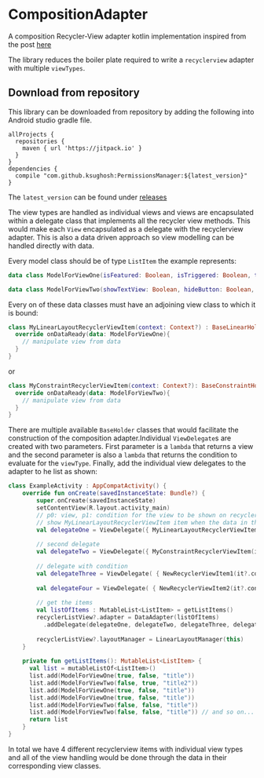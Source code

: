 # CompositionAdapter
A composition Recycler-View adapter kotlin implementation inspired from the post [here](http://hannesdorfmann.com/android/adapter-delegates)

The library reduces the boiler plate required to write a `recyclerview` adapter with multiple `viewTypes`.

## Download from repository
This library can be downloaded from repository by adding the following into Android studio gradle file.
```
allProjects {
  repositories {
    maven { url 'https://jitpack.io' }
  }
}
dependencies {
  compile "com.github.ksughosh:PermissionsManager:${latest_version}"
}
```
The `latest_version` can be found under [releases](https://github.com/ksughosh/CompositionAdapter/releases)

The view types are handled as individual views and views are encapsulated within a delegate class that implements all the recycler view methods.
This would make each `View` encapsulated as a delegate with the recyclerview adapter. This is also a data driven approach so view modelling can be handled directly with data.

Every model class should be of type `ListItem` the example represents:
```kotlin
data class ModelForViewOne(isFeatured: Boolean, isTriggered: Boolean, title: String): ListItem

data class ModelForViewTwo(showTextView: Boolean, hideButton: Boolean, titleText: String): ListItem
```

Every on of these data classes must have an adjoining view class to which it is bound:
```kotlin
class MyLinearLayoutRecyclerViewItem(context: Context?) : BaseLinearHolder<ModelForViewOne>(context){
  override onDataReady(data: ModelForViewOne){
    // manipulate view from data
  }
}
```

or

```kotlin
class MyConstraintRecyclerViewItem(context: Context?): BaseConstraintHolder<ModelForViewTwo>(context) {
  override onDataReady(data: ModelForViewTwo){
    // manipulate view from data
  }
}
```

There are multiple available `BaseHolder` classes that would facilitate the construction of the composition adapter.Individual `ViewDelegate`s are created with two parameters. First parameter is a `lambda` that returns a view and the second parameter is also a `lambda` that returns the condition to evaluate for the `viewType`. Finally, add the individual view delegates to the adapter to he list as shown:

```kotlin
class ExampleActivity : AppCompatActivity() {
    override fun onCreate(savedInstanceState: Bundle?) {
        super.onCreate(savedInstanceState)
        setContentView(R.layout.activity_main)
        // p0: view, p1: condition for the view to be shown on recyclerview
        // show MyLinearLayoutRecyclerViewItem item when the data in the list provided is of type ModelForViewOne
        val delegateOne = ViewDelegate({ MyLinearLayoutRecyclerViewItem(it?.context) }, { it is ModelForViewOne }) 
        
        // second delegate
        val delegateTwo = ViewDelegate({ MyConstraintRecyclerViewItem(it?.context) }, { it is ModelForViewTwo }) 
        
        // delegate with condition 
        val delegateThree = ViewDelegate( { NewRecyclerViewItem1(it?.context), { (it as? ModelForViewOne).isTriggered == false } )
        
        val delegateFour = ViewDelegate( { NewRecyclerViewItem2(it?.context), { (it as? ModelForViewOne).isTriggered == true } )
        
        // get the items 
        val listOfItems : MutableList<ListItem> = getListItems()
        recyclerListView?.adapter = DataAdapter(listOfItems)
          .addDelegate(delegateOne, delegateTwo, delegateThree, delegateFour)
          
        recyclerListView?.layoutManager = LinearLayoutManager(this)
    }
    
    private fun getListItems(): MutableList<ListItem> {
      val list = mutableListOf<ListItem>()
      list.add(ModelForViewOne(true, false, "title"))
      list.add(ModelForViewTwo(false, true, "title2"))
      list.add(ModelForViewOne(true, false, "title"))
      list.add(ModelForViewOne(true, false, "title"))
      list.add(ModelForViewTwo(false, false, "title"))
      list.add(ModelForViewTwo(false, false, "title")) // and so on...
      return list
    }
}
```
In total we have 4 different recyclerview items with individual view types and all of the view handling would be done through the data in their corresponding view classes.

